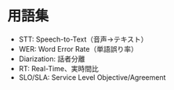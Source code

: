 # 用語集

- STT: Speech-to-Text（音声→テキスト）
- WER: Word Error Rate（単語誤り率）
- Diarization: 話者分離
- RT: Real-Time、実時間比
- SLO/SLA: Service Level Objective/Agreement